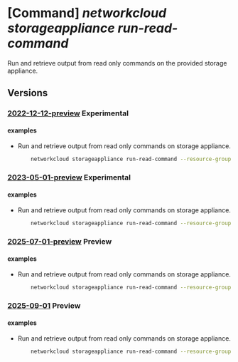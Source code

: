 # [Command] _networkcloud storageappliance run-read-command_

Run and retrieve output from read only commands on the provided storage appliance.

## Versions

### [2022-12-12-preview](/Resources/mgmt-plane/L3N1YnNjcmlwdGlvbnMve30vcmVzb3VyY2Vncm91cHMve30vcHJvdmlkZXJzL21pY3Jvc29mdC5uZXR3b3JrY2xvdWQvc3RvcmFnZWFwcGxpYW5jZXMve30vcnVucmVhZGNvbW1hbmRz/2022-12-12-preview.xml) **Experimental**

<!-- mgmt-plane /subscriptions/{}/resourcegroups/{}/providers/microsoft.networkcloud/storageappliances/{}/runreadcommands 2022-12-12-preview -->

#### examples

- Run and retrieve output from read only commands on storage appliance.
    ```bash
        networkcloud storageappliance run-read-command --resource-group "resourceGroupName" --name "storageApplianceName" --limit-time-seconds 60 --commands command="AlertList"
    ```

### [2023-05-01-preview](/Resources/mgmt-plane/L3N1YnNjcmlwdGlvbnMve30vcmVzb3VyY2Vncm91cHMve30vcHJvdmlkZXJzL21pY3Jvc29mdC5uZXR3b3JrY2xvdWQvc3RvcmFnZWFwcGxpYW5jZXMve30vcnVucmVhZGNvbW1hbmRz/2023-05-01-preview.xml) **Experimental**

<!-- mgmt-plane /subscriptions/{}/resourcegroups/{}/providers/microsoft.networkcloud/storageappliances/{}/runreadcommands 2023-05-01-preview -->

#### examples

- Run and retrieve output from read only commands on storage appliance.
    ```bash
        networkcloud storageappliance run-read-command --resource-group "resourceGroupName" --name "storageApplianceName" --limit-time-seconds 60 --commands command="AlertList"
    ```

### [2025-07-01-preview](/Resources/mgmt-plane/L3N1YnNjcmlwdGlvbnMve30vcmVzb3VyY2Vncm91cHMve30vcHJvdmlkZXJzL21pY3Jvc29mdC5uZXR3b3JrY2xvdWQvc3RvcmFnZWFwcGxpYW5jZXMve30vcnVucmVhZGNvbW1hbmRz/2025-07-01-preview.xml) **Preview**

<!-- mgmt-plane /subscriptions/{}/resourcegroups/{}/providers/microsoft.networkcloud/storageappliances/{}/runreadcommands 2025-07-01-preview -->

#### examples

- Run and retrieve output from read only commands on storage appliance.
    ```bash
        networkcloud storageappliance run-read-command --resource-group "resourceGroupName" --name "storageApplianceName" --commands "[{command:purealert,arguments:[list,'--filter',state='/open/']}]" --limit-time-seconds 60
    ```

### [2025-09-01](/Resources/mgmt-plane/L3N1YnNjcmlwdGlvbnMve30vcmVzb3VyY2Vncm91cHMve30vcHJvdmlkZXJzL21pY3Jvc29mdC5uZXR3b3JrY2xvdWQvc3RvcmFnZWFwcGxpYW5jZXMve30vcnVucmVhZGNvbW1hbmRz/2025-09-01.xml) **Preview**

<!-- mgmt-plane /subscriptions/{}/resourcegroups/{}/providers/microsoft.networkcloud/storageappliances/{}/runreadcommands 2025-09-01 -->

#### examples

- Run and retrieve output from read only commands on storage appliance.
    ```bash
        networkcloud storageappliance run-read-command --resource-group "resourceGroupName" --name "storageApplianceName" --commands "[{command:purealert,arguments:[list,'--filter',state='/open/']}]" --limit-time-seconds 60
    ```
